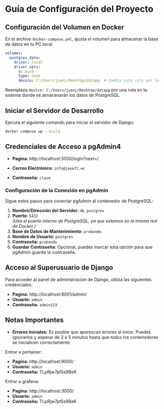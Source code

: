 
# Guía de Configuración del Proyecto

## Configuración del Volumen en Docker

En el archivo `docker-compose.yml`, ajusta el volumen para almacenar la base de datos en tu PC local:

```yaml
volumes:
  postgres_data:
    driver: local
    driver_opts:
      o: bind
      type: none
      device: C:/Users/juanj/Desktop/datapg  # Cambia esta ruta por la que desees en tu PC
```

Reemplaza `device: C:/Users/juanj/Desktop/datapg` por una ruta en tu sistema donde se almacenarán los datos de PostgreSQL.


## Iniciar el Servidor de Desarrollo

Ejecuta el siguiente comando para iniciar el servidor de Django:
```bash
docker compose up --build
```


## Credenciales de Acceso a pgAdmin4
- **Pagina:** http://localhost:5050/login?next=/

- **Correo Electrónico:** `info@jasoft.ec`  
- **Contraseña:** `clave`  

### Configuración de la Conexión en pgAdmin

Sigue estos pasos para conectar pgAdmin al contenedor de PostgreSQL:

1. **Nombre/Dirección del Servidor:** `db_postgres`
2. **Puerto:** `5432`  
   *(Usa el puerto interno de PostgreSQL, ya que estamos en la misma red de Docker.)*
3. **Base de Datos de Mantenimiento:** `probando`
4. **Nombre de Usuario:** `postgres`
5. **Contraseña:** `probando`
6. **Guardar Contraseña:** Opcional, puedes marcar esta opción para que pgAdmin guarde la contraseña.

## Acceso al Superusuario de Django

Para acceder al panel de administración de Django, utiliza las siguientes credenciales:


- **Pagina:** http://localhost:8001/admin/
- **Usuario:** `admin`
- **Contraseña:** `admin123`

## Notas Importantes

- **Errores iniciales:** Es posible que aparezcan errores al inicio. Puedes ignorarlos y esperar de 3 a 5 minutos hasta que todos los contenedores se inicialicen correctamente.


Entrar a portainer:

- **Pagina:** http://localhost:9000/
- **Usuario:** `admin`
- **Contraseña:** TLpRjw7pt5s9BeK

Entrar a grafana:

- **Pagina:** http://localhost:3000/
- **Usuario:** `admin`
- **Contraseña:** TLpRjw7pt5s9BeK